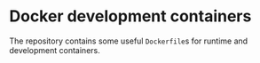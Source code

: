 # Docker development containers

The repository contains some useful `Dockerfile`s for runtime and development containers.
